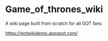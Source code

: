 # Game_of_thrones_wiki
A wiki page built from scratch for all GOT fans


https://gotwikidemo.appspot.com/

